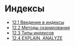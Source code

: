 # Индексы

- [12.1 Введение в индексы](./12.1%20Introduction%20into%20indexes)
- [12.2 Методы сканирования](./12.2%20Scanning%20methods)
- [12.3 Типы индексов](./12.3%20Index%20types)
- [12.4 EXPLAIN, ANALYZE](./12.4%20EXPLAIN,%20ANALYZE)
